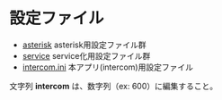 # 設定ファイル

* [asterisk](asterisk/README.md) asterisk用設定ファイル群
* [service](service/README.md) service化用設定ファイル群
* [intercom.ini](intercom.ini) 本アプリ(intercom)用設定ファイル

文字列 **intercom** は、数字列（ex: 600）に編集すること。
